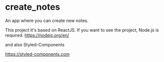 # create_notes
An app where you can create new notes.

This project it's based on ReactJS. If you want to see the project, Node.js is required.
https://nodejs.org/en/

and also Styled-Components

https://styled-components.com
